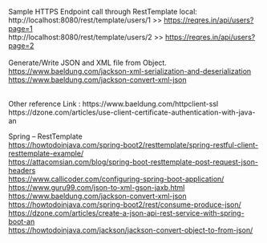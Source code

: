 Sample HTTPS Endpoint call through RestTemplate local:
http://localhost:8080/rest/template/users/1  >> https://reqres.in/api/users?page=1 <br/>
http://localhost:8080/rest/template/users/2  >> https://reqres.in/api/users?page=2 <br/>
<br/>
Generate/Write JSON and XML file from Object.<br/>
https://www.baeldung.com/jackson-xml-serialization-and-deserialization </br>
https://www.baeldung.com/jackson-convert-xml-json <br/>

<br/>
Other reference Link : https://www.baeldung.com/httpclient-ssl<br/>
https://dzone.com/articles/use-client-certificate-authentication-with-java-an
<br/>

Spring – RestTemplate </br>
https://howtodoinjava.com/spring-boot2/resttemplate/spring-restful-client-resttemplate-example/
</br>
https://attacomsian.com/blog/spring-boot-resttemplate-post-request-json-headers
<br/>
https://www.callicoder.com/configuring-spring-boot-application/
<br/>
https://www.guru99.com/json-to-xml-gson-jaxb.html
<br/>
https://www.baeldung.com/jackson-convert-xml-json
<br/>
https://howtodoinjava.com/spring-boot2/rest/consume-produce-json/
<br/>
https://dzone.com/articles/create-a-json-api-rest-service-with-spring-boot-an
<br/>
https://howtodoinjava.com/jackson/jackson-convert-object-to-from-json/